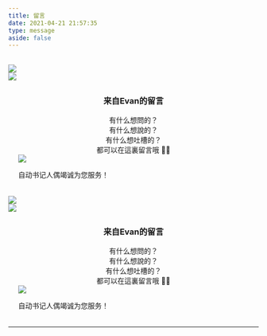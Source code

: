 ```yaml
---
title: 留言
date: 2021-04-21 21:57:35
type: message
aside: false
---
```

<link rel="stylesheet" href="https://cdn.jsdelivr.net/gh/zjwo/CDN/css/messagebar.css"/>

<div id="computer"><div id="maincontent"><br><div id="form-wrap"><img src="https://cdn.jsdelivr.net/gh/cpddo/blend@master/20210216/before.webp"id="beforeimg"><div id="envelope"><form><div class="formmain"><img class="headerimg"src="https://cdn.jsdelivr.net/gh/cpddo/blend@master/20210216/t011bf35a6af9498421.6whv4f8z5v00.webp"/><div style="padding: 5px 20px;"><center><h3 calss="title3">来自Evan的留言</h3></center><center class="comments">有什么想問的？<br>有什么想說的？<br>有什么想吐槽的？<br>都可以在這裏留言哦 💋💋<br></center><div class="bottomcontent"><img class="bottomimg"src="https://cdn.jsdelivr.net/gh/cpddo/blend@master/20210216/U0968ee80fd5c4f05a02bdda9709b041eE.webp"/></div><p class="bottomhr">自动书记人偶竭诚为您服务！</p></div></div></form></div><img id="afterimg"src="https://cdn.jsdelivr.net/gh/cpddo/blend@master/20210216/after.webp"></div></div></div><div id="mobile"><form><div class="formmain"><img class="headerimg"src="https://cdn.jsdelivr.net/gh/cpddo/blend@master/20210216/t011bf35a6af9498421.6whv4f8z5v00.webp"/><div style="padding: 5px 20px;"><center><h3 class="title3">来自Evan的留言</h3></center><center class="comments">有什么想問的？<br>有什么想說的？<br>有什么想吐槽的？<br>都可以在這裏留言哦 💋💋<br></center><div class="bottomcontent"><img src="https://cdn.jsdelivr.net/gh/cpddo/blend@master/20210216/U0968ee80fd5c4f05a02bdda9709b041eE.webp"class="bottomhr"></div><p class="bottomhr">自动书记人偶竭诚为您服务！</p></div></div></form></div>

------

